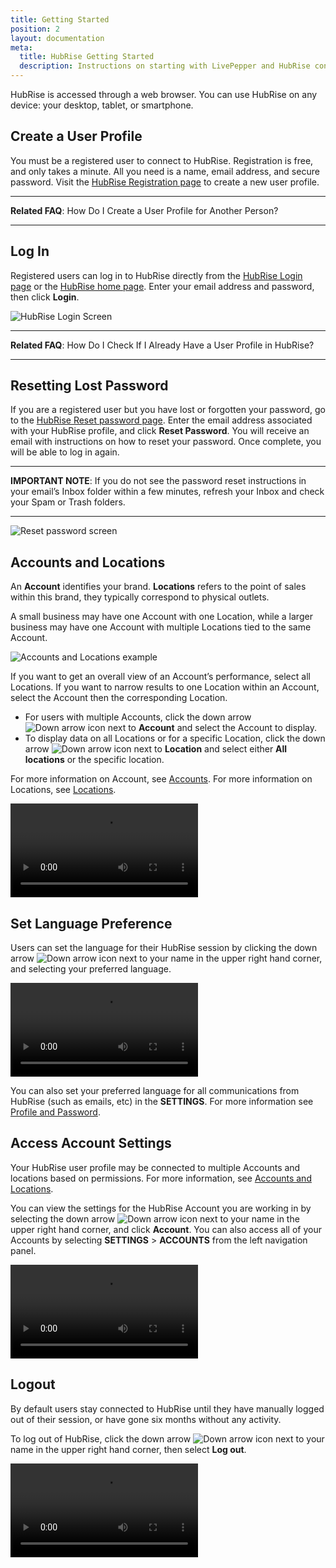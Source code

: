 ```yaml
---
title: Getting Started
position: 2
layout: documentation
meta:
  title: HubRise Getting Started
  description: Instructions on starting with LivePepper and HubRise connection.
---
```


HubRise is accessed through a web browser. You can use HubRise on any device: your desktop, tablet, or smartphone.

## Create a User Profile

You must be a registered user to connect to HubRise. Registration is free, and only takes a minute. All you need is a name, email address, and secure password. Visit the [HubRise Registration page](https://manager.hubrise.com/signup) to create a new user profile.

---

**Related FAQ**: <Link to="/docs/faqs/create-a-user-profile-for-another-person/">How Do I Create a User Profile for Another Person?</Link>

---

## Log In

Registered users can log in to HubRise directly from the [HubRise Login page](https://manager.hubrise.com/login) or the [HubRise home page](https://www.hubrise.com). Enter your email address and password, then click **Login**.

![HubRise Login Screen](../images/001-en-hubrise-login.png)

---

**Related FAQ**: <Link to="/docs/faqs/check-if-i-already-have-a-user-profile-in-hubrise/">How Do I Check If I Already Have a User Profile in HubRise?</Link>

---

## Resetting Lost Password

If you are a registered user but you have lost or forgotten your password, go to the [HubRise Reset password page](https://manager.hubrise.com/reset_password/new). Enter the email address associated with your HubRise profile, and click **Reset Password**. You will receive an email with instructions on how to reset your password. Once complete, you will be able to log in again.

---

**IMPORTANT NOTE**: If you do not see the password reset instructions in your email’s Inbox folder within a few minutes, refresh your Inbox and check your Spam or Trash folders.

---

![Reset password screen](../images/002-en-reset-password.png)

## Accounts and Locations

An **Account** identifies your brand. **Locations** refers to the point of sales within this brand, they typically correspond to physical outlets.

A small business may have one Account with one Location, while a larger business may have one Account with multiple Locations tied to the same Account.

![Accounts and Locations example](../images/046-en-2x-accounts-locations.png)

If you want to get an overall view of an Account’s performance, select all Locations. If you want to narrow results to one Location within an Account, select the Account then the corresponding Location.

- For users with multiple Accounts, click the down arrow <InlineImage width="28" height="21">![Down arrow icon](../images/063-arrow.jpg)</InlineImage> next to **Account** and select the Account to display.
- To display data on all Locations or for a specific Location, click the down arrow <InlineImage width="28" height="21">![Down arrow icon](../images/063-arrow.jpg)</InlineImage> next to **Location** and select either **All locations** or the specific location.

For more information on Account, see [Accounts](/docs/account/). For more information on Locations, see [Locations](/docs/locations/).

<video controls title="Display account from Dashboard">
  <source src="../images/008-en-access-account-from-dashboard.webm" type="video/webm"/>
</video>

## Set Language Preference

Users can set the language for their HubRise session by clicking the down arrow <InlineImage width="28" height="21">![Down arrow icon](../images/063-arrow.jpg)</InlineImage> next to your name in the upper right hand corner, and selecting your preferred language.

<video controls title="Change language from Dashboard">
  <source src="../images/007-en-change-language-from-dashboard.webm" type="video/webm"/>
</video>

You can also set your preferred language for all communications from HubRise (such as emails, etc) in the **SETTINGS**. For more information see [Profile and Password](/docs/profile-password).

## Access Account Settings

Your HubRise user profile may be connected to multiple Accounts and locations based on permissions. For more information, see [Accounts and Locations](/docs/getting-started/#accounts-and-locations).

You can view the settings for the HubRise Account you are working in by selecting the down arrow <InlineImage width="28" height="21">![Down arrow icon](../images/063-arrow.jpg)</InlineImage> next to your name in the upper right hand corner, and click **Account**. You can also access all of your Accounts by selecting **SETTINGS** > **ACCOUNTS** from the left navigation panel.

<video controls title="Access user profile from Dashboard">
  <source src="../images/049-en-access-account-from-dashboard.webm" type="video/webm"/>
</video>

## Logout

By default users stay connected to HubRise until they have manually logged out of their session, or have gone six months without any activity.

To log out of HubRise, click the down arrow <InlineImage width="28" height="21">![Down arrow icon](../images/063-arrow.jpg)</InlineImage> next to your name in the upper right hand corner, then select **Log out**.

<video controls title="HubRise Logout example">
  <source src="../images/009-en-hubrise-logout.webm" type="video/webm"/>
</video>
